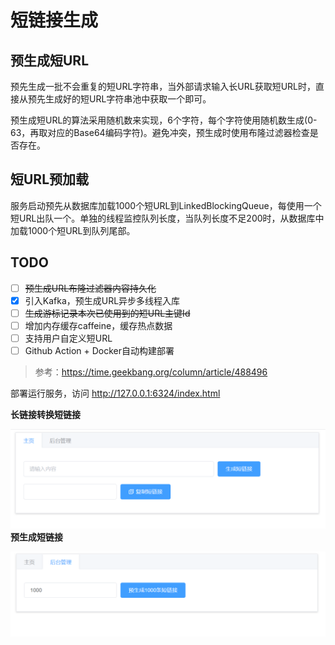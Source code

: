 # 短链接生成

## 预生成短URL

预先生成一批不会重复的短URL字符串，当外部请求输入长URL获取短URL时，直接从预先生成好的短URL字符串池中获取一个即可。

预生成短URL的算法采用随机数来实现，6个字符，每个字符使用随机数生成(0-63，再取对应的Base64编码字符)。避免冲突，预生成时使用布隆过滤器检查是否存在。

## 短URL预加载

服务启动预先从数据库加载1000个短URL到LinkedBlockingQueue，每使用一个短URL出队一个。单独的线程监控队列长度，当队列长度不足200时，从数据库中加载1000个短URL到队列尾部。

## TODO

- [ ] ~~预生成URL布隆过滤器内容持久化~~
- [x] 引入Kafka，预生成URL异步多线程入库
- [ ] ~~生成游标记录本次已使用到的短URL主键Id~~
- [ ] 增加内存缓存caffeine，缓存热点数据
- [ ] 支持用户自定义短URL
- [ ] Github Action + Docker自动构建部署

> 参考：https://time.geekbang.org/column/article/488496



部署运行服务，访问 http://127.0.0.1:6324/index.html

**长链接转换短链接**

![长链接转换短链接](img/image-20220506162739059.png)**预生成短链接**

![预生成短链接](img/image-20220506162822750.png)

